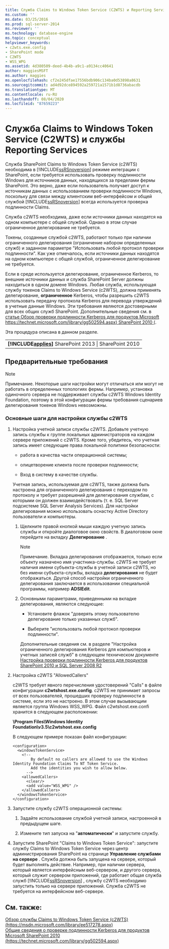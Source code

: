 ```yaml
---
title: Служба Claims to Windows Token Service (C2WTS) и Reporting Services | Документация Майкрософт
ms.custom: ''
ms.date: 03/25/2016
ms.prod: sql-server-2014
ms.reviewer: ''
ms.technology: database-engine
ms.topic: conceptual
helpviewer_keywords:
- c2wts.exe.config
- SharePoint mode
- C2WTS
- WSS_WPG
ms.assetid: 4d380509-deed-4b4b-a9c1-a9134cc40641
author: maggiesMSFT
ms.author: maggies
ms.openlocfilehash: cf2e245dfae17556bdb906c134ba0d53898a8631
ms.sourcegitcommit: ad4d92dce894592a259721a1571b1d8736abacdb
ms.translationtype: MT
ms.contentlocale: ru-RU
ms.lasthandoff: 08/04/2020
ms.locfileid: "87659223"
---
```

# <a name="claims-to-windows-token-service-c2wts-and-reporting-services"></a>Служба Claims to Windows Token Service (C2WTS) и службы Reporting Services
  Служба SharePoint Claims to Windows Token Service (c2WTS) необходима в [!INCLUDE[ssRSnoversion](../../includes/ssrsnoversion-md.md)] режиме интеграции с SharePoint, если требуется использовать проверку подлинности Windows для источников данных, находящихся за пределами фермы SharePoint. Это верно, даже если пользователь получает доступ к источникам данных с использованием проверки подлинности Windows, поскольку для связи между клиентским веб-интерфейсом и общей службой [!INCLUDE[ssRSnoversion](../../includes/ssrsnoversion-md.md)] всегда используется проверка подлинности Claims.  
  
 Служба c2WTS необходима, даже если источники данных находятся на одном компьютере с общей службой. Однако в этом случае ограниченное делегирование не требуется.  
  
 Токены, созданные службой c2WTS, работают только при наличии ограниченного делегирования (ограничение набором определенных служб) и заданном параметре "Использовать любой протокол проверки подлинности". Как уже отмечалось, если источники данных находятся на одном компьютере с общей службой, ограниченное делегирование не требуется.  
  
 Если в среде используется делегирование, ограниченное Kerberos, то внешние источники данных и служба SharePoint Server должны находиться в одном домене Windows. Любая служба, использующая службу токенов Claims to Windows Service (c2WTS), должна применять делегирование, **ограниченное** Kerberos, чтобы разрешить c2WTS использовать передачу протокола Kerberos для перевода утверждений в учетные данные Windows. Эти требования являются достоверными для всех общих служб SharePoint. Дополнительные сведения см. в [статье Обзор проверки подлинности Kerberos для продуктов Microsoft https://technet.microsoft.com/library/gg502594.aspx) SharePoint 2010 (](https://technet.microsoft.com/library/gg502594.aspx).  
  
 Эта процедура описана в данном разделе.  
  
||  
|-|  
|**[!INCLUDE[applies](../../includes/applies-md.md)]** SharePoint 2013 &#124; SharePoint 2010|  
  
## <a name="prerequisites"></a>Предварительные требования  
  
> [!NOTE]  
>  Примечание. Некоторые шаги настройки могут отличаться или могут не работать в определенных топологиях фермы. Например, установка одиночного сервера не поддерживает службы c2WTS Windows Identity Foundation, поэтому в этой конфигурации фермы требования сценариев делегирования токенов Windows невозможны.  
  
### <a name="basic-steps-needed-to-configure-c2wts"></a>Основные шаги для настройки службы c2WTS  
  
1.  Настройка учетной записи службы c2WTS. Добавьте учетную запись службы к группе локальных администраторов на каждом сервере приложений с c2WTS. Кроме того, убедитесь, что учетная запись имеет следующие права локальной политики безопасности:  
  
    -   работа в качества части операционной системы;  
  
    -   олицетворение клиента после проверки подлинности;  
  
    -   Вход в систему в качестве службы.  
  
     Учетная запись, используемая для c2WTS, также должна быть настроена для ограниченного делегирования с переходом по протоколу и требует разрешений для делегирования службам, с которыми он должен взаимодействовать (т. е. SQL Server подсистеме SQL Server Analysis Services). Для настройки делегирования можно использовать оснастку Active Directory пользователи и компьютеры.  
  
    1.  Щелкните правой кнопкой мыши каждую учетную запись службы и откройте диалоговое окно свойств. В диалоговом окне перейдите на вкладку **Делегирование** .  
  
        > [!NOTE]  
        >  Примечание. Вкладка делегирования отображается, только если объекту назначено имя участника-службы. c2WTS не требует наличия имени субъекта-службы в учетной записи c2WTS, но без имени субъекта-службы, вкладка **делегирования** не будет отображаться. Другой способ настройки ограниченного делегирования заключается в использовании специальной программы, например **ADSIEdit**.  
  
    2.  Основными параметрами, приведенными на вкладке делегирования, являются следующие:  
  
        -   Установите флажок "доверять этому пользователю делегирование только указанных служб".  
  
        -   Выберите "использовать любой протокол проверки подлинности".  
  
         Дополнительные сведения см. в разделе "Настройка ограниченного делегирования Kerberos для компьютеров и учетных записей служб" в следующем техническом документе [Настройка проверки подлинности Kerberos для продуктов SharePoint 2010 и SQL Server 2008 R2](https://docs.microsoft.com/archive/blogs/tothesharepoint/white-paper-configuring-kerberos-authentication-for-sharepoint-2010-and-sql-server-2008-r2-products)  
  
2.  Настройка c2WTS "AllowedCallers"  
  
     c2WTS требует явного перечисления удостоверений "Calls" в файле конфигурации **c2wtshost.exe.config**. c2WTS не принимает запросы от всех пользователей, прошедших проверку подлинности в системе, если это не настроено. В этом случае вызывающим является группа Windows WSS_WPG. Файл c2wtshost.exe.confi хранится в следующем расположении:  
  
     **\Program Files\Windows Identity Foundation\v3.5\c2wtshost.exe.config**  
  
     В следующем примере показан файл конфигурации:  
  
    ```  
    <configuration>  
      <windowsTokenService>  
        <!--  
            By default no callers are allowed to use the Windows Identity Foundation Claims To NT Token Service.  
            Add the identities you wish to allow below.  
          -->  
        <allowedCallers>  
          <clear/>  
          <add value="WSS_WPG" />  
        </allowedCallers>  
      </windowsTokenService>  
    </configuration>  
    ```  
  
3.  Запустите службу c2WTS операционной системы:  
  
    1.  Задайте использование службой учетной записи, настроенной в предыдущем шаге.  
  
    2.  Измените тип запуска на "**автоматически**" и запустите службу.  
  
4.  Запустите SharePoint "Claims to Windows Token Service": запустите службу Claims to Windows Token Service через центр администрирования SharePoint на странице **Управление службами на сервере** . Служба должна быть запущена на сервере, который будет выполнять действие. Например, при наличии сервера, который является интерфейсным веб-сервером, и другого сервера, который служит сервером приложений, где работает общая служба служб [!INCLUDE[ssRSnoversion](../../includes/ssrsnoversion-md.md)] , службу c2WTS необходимо запустить только на сервере приложений. Служба c2WTS не требуется на интерфейсном веб-сервере.  
  
## <a name="see-also"></a>См. также:  
 [Обзор службы Claims to Windows Token Service (c2WTS) (https://msdn.microsoft.com/library/ee517278.aspx)](https://msdn.microsoft.com/library/ee517278.aspx)   
 [Общие сведения о проверке подлинности Kerberos для продуктов Microsoft SharePoint 2010 (https://technet.microsoft.com/library/gg502594.aspx)](https://technet.microsoft.com/library/gg502594.aspx)  
  
